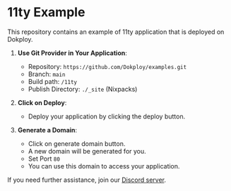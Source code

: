 # 11ty Example

This repository contains an example of 11ty application that is deployed on Dokploy.


1. **Use Git Provider in Your Application**:
   - Repository: `https://github.com/Dokploy/examples.git`
   - Branch: `main`
   - Build path: `/11ty`
   - Publish Directory: `./_site` (Nixpacks)

3. **Click on Deploy**:
   - Deploy your application by clicking the deploy button.

4. **Generate a Domain**:
    - Click on generate domain button.
    - A new domain will be generated for you.
    - Set Port `80`
    - You can use this domain to access your application.

    
If you need further assistance, join our [Discord server](https://discord.com/invite/2tBnJ3jDJc).
